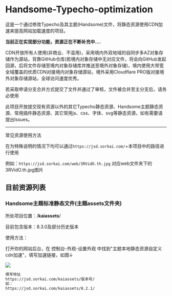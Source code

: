 # Handsome-Typecho-optimization

这是一个通过修改Typecho及其主题(Handsome)文件，将静态资源使用CDN加速来提高网站加载速度的项目。

**当前正在实现部分功能，资源正在不断补充中....**

CDN开放所有人使用(非商业、不滥用)，采用境内外双地域的自同步多AZ对象存储作为源站，背靠GitHub仓库(若境内对象存储中无对应文件，将会向GitHub发起回源，后将文件存储至境内对象存储库并推送至境外对象存储)，境内使用大带宽全域覆盖的优质CDN对接境内对象存储源站，境外采用Cloudflare PRO版对接境外对象存储源站，全球访问速度优秀。

若采取申请分支合并方式提交了文件并通过了审核，文件被合并至主分支后，请务必使用

此项目开放提交现有资源以外的其它Typecho静态资源、Handsome主题静态资源、常用插件静态资源、其它常用js、css、字体、svg等静态资源，如有需要请提出Issues。

***

常见资源使用方法

在为特殊说明的情况下均可以通过`https://jsd.sorkai.com/`+本项目中的路径进行使用

例如：`https://jsd.sorkai.com/web/3RVidO.th.jpg` 对应web文件夹下的3RVidO.th.jpg图片

## 目前资源列表

### Handsome主题标准静态文件(主题assets文件夹)

所处项目位置：/**kaiassets**/

目前包含版本：8.3.0及部分历史版本

使用方法：

打开你的网站后台，在 控制台-外观-设置外观 中找到"主题本地静态资源自定义cdn加速"，填写加速链接，如图↓

![](https://img.kai233.top/picgo/202201150513195.png)

```html
填写地址
https://jsd.sorkai.com/kaiassets/版本号/
如：
https://jsd.sorkai.com/kaiassets/8.2.1/
```


